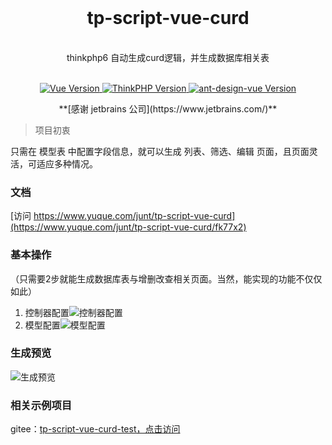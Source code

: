 <div align="center">
 <br>
<h1 align="center">tp-script-vue-curd</h1>
 <br>
thinkphp6 自动生成curd逻辑，并生成数据库相关表
 <br>
</div>
 <br>
<p align="center">
    <a href="#">
        <img src="https://img.shields.io/badge/Vue-3.0.0+-green.svg" alt="Vue Version">
    </a>
    <a href="#">
        <img src="https://img.shields.io/badge/ThinkPHP-6.0.0+-green.svg" alt="ThinkPHP Version">
    </a>
      <a href="#">
        <img src="https://img.shields.io/badge/ant design vue-2.0.0+-green.svg" alt="ant-design-vue Version">
    </a>
</p>
<p align="center">
**[感谢 jetbrains 公司](https://www.jetbrains.com/)**
</p>

> 项目初衷

只需在 模型表 中配置字段信息，就可以生成 列表、筛选、编辑 页面，且页面灵活，可适应多种情况。


### 文档
[访问 https://www.yuque.com/junt/tp-script-vue-curd](https://www.yuque.com/junt/tp-script-vue-curd/fk77x2)

### 基本操作
（只需要2步就能生成数据库表与增删改查相关页面。当然，能实现的功能不仅仅如此）

1. 控制器配置![控制器配置](https://images.gitee.com/uploads/images/2021/0918/110550_a8ac9f05_370098.png "1.png")
2. 模型配置![模型配置](https://images.gitee.com/uploads/images/2021/0918/110127_99443e21_370098.png "2.png")

### 生成预览
![生成预览](https://images.gitee.com/uploads/images/2021/0918/111606_2e412548_370098.gif)
### 相关示例项目

gitee：[tp-script-vue-curd-test，点击访问](https://gitee.com/tjztjspz/tp-script-vue-curd-test)

